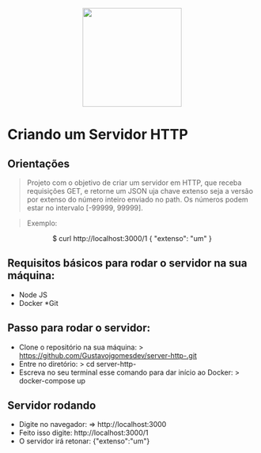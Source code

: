 <p align="center">
  <img src="https://miro.medium.com/max/5120/1*1dB4wl4G2fYYfgKba_XLog.png"width="200">
</p>

# Criando um Servidor HTTP

## Orientações 
>Projeto com o objetivo de criar um servidor em HTTP, que receba requisições GET, e retorne um JSON uja chave extenso seja a versão por extenso do número inteiro enviado no path. Os números podem estar no intervalo [-99999, 99999].

> Exemplo: 
<p align="center">
  $ curl http://localhost:3000/1
{ "extenso": "um" }
</p>

## Requisitos básicos para rodar o servidor na sua máquina: 
* Node JS 
* Docker
*Git

## Passo para rodar o servidor: 

* Clone o repositório na sua máquina: > https://github.com/Gustavojgomesdev/server-http-.git
* Entre no diretório: > cd server-http-
* Escreva no seu terminal esse comando para dar início ao Docker: > docker-compose up 

## Servidor rodando 
* Digite no navegador: =>  http://localhost:3000
* Feito isso digite: http://localhost:3000/1
* O servidor irá retonar: {"extenso":"um"}
